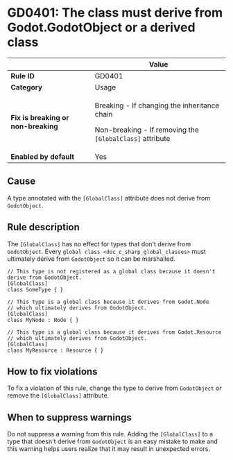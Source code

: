 # GD0401: The class must derive from Godot.GodotObject or a derived class

<table>
<thead>
<tr>
<th></th>
<th>Value</th>
</tr>
</thead>
<tbody>
<tr>
<td><strong>Rule ID</strong></td>
<td>GD0401</td>
</tr>
<tr>
<td><strong>Category</strong></td>
<td>Usage</td>
</tr>
<tr>
<td><strong>Fix is breaking or non-breaking</strong></td>
<td><p>Breaking - If changing the inheritance chain</p>
<p>Non-breaking - If removing the <code>[GlobalClass]</code>
attribute</p></td>
</tr>
<tr>
<td><strong>Enabled by default</strong></td>
<td>Yes</td>
</tr>
</tbody>
</table>

## Cause

A type annotated with the `[GlobalClass]` attribute does not derive from
`GodotObject`.

## Rule description

The `[GlobalClass]` has no effect for types that don't derive from
`GodotObject`. Every `global class <doc_c_sharp_global_classes>` must
ultimately derive from `GodotObject` so it can be marshalled.

    // This type is not registered as a global class because it doesn't derive from GodotObject.
    [GlobalClass]
    class SomeType { }

    // This type is a global class because it derives from Godot.Node
    // which ultimately derives from GodotObject.
    [GlobalClass]
    class MyNode : Node { }

    // This type is a global class because it derives from Godot.Resource
    // which ultimately derives from GodotObject.
    [GlobalClass]
    class MyResource : Resource { }

## How to fix violations

To fix a violation of this rule, change the type to derive from
`GodotObject` or remove the `[GlobalClass]` attribute.

## When to suppress warnings

Do not suppress a warning from this rule. Adding the `[GlobalClass]` to
a type that doesn't derive from `GodotObject` is an easy mistake to make
and this warning helps users realize that it may result in unexpected
errors.
